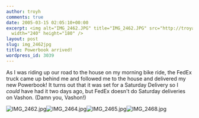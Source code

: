 ```yaml
---
author: troyh
comments: true
date: 2005-03-15 02:05:10+00:00
excerpt: <img alt="IMG_2462.JPG" title="IMG_2462.JPG" src="http://troyandgay.com/pix/IMG_2462-thumbnail.jpg"
  width="240" height="180" />
layout: post
slug: img_2462jpg
title: Powerbook arrived!
wordpress_id: 3039
---
```


As I was riding up our road to the house on my morning bike ride, the FedEx truck came up behind me and followed me to the house and delivered my new Powerbook! It turns out that it was set for a Saturday Delivery so I _could_ have had it two days ago, but FedEx doesn't do Saturday deliveries on Vashon. (Damn you, Vashon!)

![IMG_2462.jpg](http://troyandgay.com/pix//IMG_2462.jpg)![IMG_2464.jpg](http://troyandgay.com/pix//IMG_2464.jpg)![IMG_2465.jpg](http://troyandgay.com/pix//IMG_2465.jpg)![IMG_2468.jpg](http://troyandgay.com/pix//IMG_2468.jpg)
